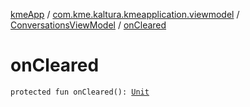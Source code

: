 [kmeApp](../../index.md) / [com.kme.kaltura.kmeapplication.viewmodel](../index.md) / [ConversationsViewModel](index.md) / [onCleared](./on-cleared.md)

# onCleared

`protected fun onCleared(): `[`Unit`](https://kotlinlang.org/api/latest/jvm/stdlib/kotlin/-unit/index.html)